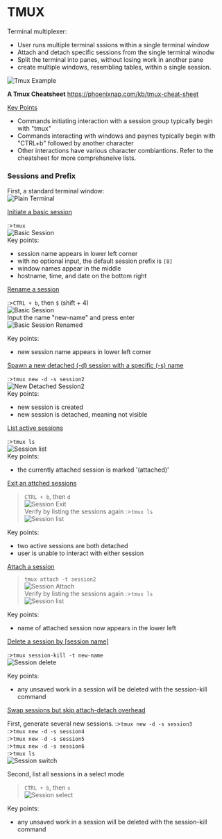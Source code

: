 # TMUX
Terminal multiplexer:
- User runs multiple terminal sssions within a single terminal window
- Attach and detach specific sessions from the single terminal winodw
- Split the terminal into panes, without losing work in another pane
- create multiple windows, resembling tables, within a single session.

![Tmux Example](/images/tmux.png)<br>

**A Tmux Cheatsheet**
https://phoenixnap.com/kb/tmux-cheat-sheet

<ins>Key Points</ins>
- Commands initiating interaction with a session group typically begin with "tmux"
- Commands interacting with windows and paynes typically begin with "CTRL+b" followed by another character
- Other interactions have various character combiantions. Refer to the cheatsheet for more comprehsneive lists.

### Sessions and Prefix ###

First, a standard terminal window:<br>
![Plain Terminal](/images/terminal.png)<br>

<ins>Initiate a basic session</ins>

:>````tmux````<br>
![Basic Session](/images/basicSession.png)<br>
Key points:
- session name appears in lower left corner
- with no optional input, the default session prefix is `[0]`
- window names appear in the middle
- hostname, time, and date on the bottom right


<ins>Rename a session</ins>

:>````CTRL + b````, then ````$```` (shift + 4)<br>
![Basic Session](/images/sessionRename.png)<br>
Input the name "new-name" and press enter<br>
![Basic Session Renamed](/images/sessionRenamed.png)<br>

Key points:
- new session name appears in lower left corner

<ins>Spawn a new detached (-d) session with a specific (-s) name</ins>

:>````tmux new -d -s session2````<br>
![New Detached Session2](/images/newDetachedSession.png)<br>
Key points:
- new session is created
- new session is detached, meaning not visible

<ins>List active sessions</ins>

:>````tmux ls````<br>
![Session list](/images/sessionList.png)<br>
Key points:
- the currently attached session is marked '(attached)'

<ins>Exit an attched sessions</ins>

>````CTRL + b````, then ````d````<br>
![Session Exit](/images/sessionExit.png)<br>
Verify by listing the sessions again
:>````tmux ls````<br>
![Session list](/images/sessionListAfterExit.png)<br>

Key points:
- two active sessions are both detached
- user is unable to interact with either session

<ins>Attach a session</ins>

>````tmux attach -t session2````<br>
![Session Attach](/images/sessionAttach.png)<br>
Verify by listing the sessions again
:>````tmux ls````<br>
![Session list](/images/sessionListAfterAttached.png)<br>

Key points:
- name of attached session now appears in the lower left

<ins>Delete a session by [session name]</ins>

:>````tmux session-kill -t new-name````<br>
![Session delete](/images/sessionNameKill.png)<br>

Key points:
- any unsaved work in a session will be deleted with the session-kill command

<ins>Swap sessions but skip attach-detach overhead</ins>

First, generate several new sessions.
:>````tmux new -d -s session3````<br>
:>````tmux new -d -s session4````<br>
:>````tmux new -d -s session5````<br>
:>````tmux new -d -s session6````<br>
:>````tmux ls````<br>
![Session switch](/images/sessionSwitchNewSessions.png)<br>

Second, list all sessions in a select mode
>````CTRL + b````, then ````s````<br>
![Session select](/images/sessionSelect.png)<br>



Key points:
- any unsaved work in a session will be deleted with the session-kill command







